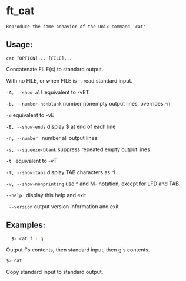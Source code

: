 # ft_cat
`Reproduce the same behavior of the Unix command 'cat'`

## Usage:
`cat [OPTION]... [FILE]...`

Concatenate FILE(s) to standard output.

With no FILE, or when FILE is -, read standard input.

  `-A, --show-all`           equivalent to -vET

  `-b, --number-nonblank`    number nonempty output lines, overrides -n

  `-e`                      equivalent to -vE

  `-E, --show-ends`          display $ at end of each line

  `-n, --number `            number all output lines

  `-s, --squeeze-blank`      suppress repeated empty output lines

  `-t `                      equivalent to -vT

  `-T, --show-tabs`          display TAB characters as ^I

  `-v, --show-nonprinting`   use ^ and M- notation, except for LFD and TAB.

   `--help `    display this help and exit

  ` --version`  output version information and exit

## Examples:
```bash
  $> cat f - g
``` 
 Output f's contents, then standard input, then g's contents.

  ```bash 
  $> cat 
  ```       
 Copy standard input to standard output.
